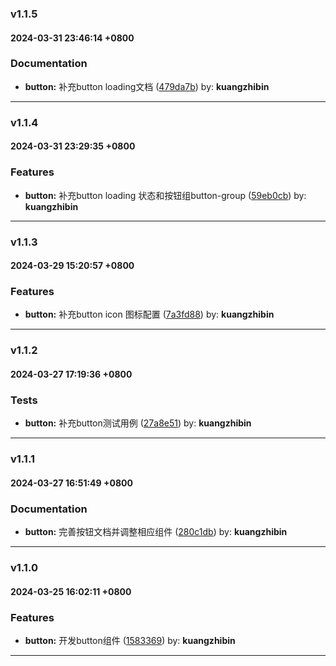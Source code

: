 ### v1.1.5
#### 2024-03-31 23:46:14 +0800

### Documentation

* **button:** 补充button loading文档  ([479da7b](https://github.com/bin-K/ued-plus/commit/479da7b)) by: **kuangzhibin**

---

### v1.1.4
#### 2024-03-31 23:29:35 +0800

### Features

* **button:** 补充button loading 状态和按钮组button-group  ([59eb0cb](https://github.com/bin-K/ued-plus/commit/59eb0cb)) by: **kuangzhibin**

---

### v1.1.3
#### 2024-03-29 15:20:57 +0800

### Features

* **button:** 补充button icon 图标配置  ([7a3fd88](https://github.com/bin-K/ued-plus/commit/7a3fd88)) by: **kuangzhibin**

---

### v1.1.2
#### 2024-03-27 17:19:36 +0800

### Tests

* **button:** 补充button测试用例  ([27a8e51](https://github.com/bin-K/ued-plus/commit/27a8e51)) by: **kuangzhibin**

---

### v1.1.1
#### 2024-03-27 16:51:49 +0800

### Documentation

* **button:** 完善按钮文档并调整相应组件  ([280c1db](https://github.com/bin-K/ued-plus/commit/280c1db)) by: **kuangzhibin**

---

### v1.1.0
#### 2024-03-25 16:02:11 +0800

### Features

* **button:** 开发button组件  ([1583369](https://github.com/bin-K/ued-plus/commit/1583369)) by: **kuangzhibin**

---

